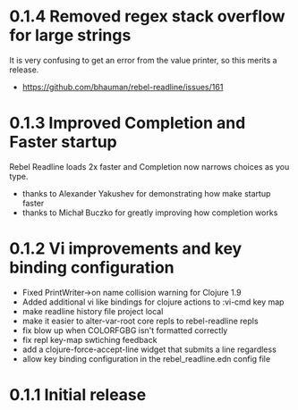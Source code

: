 # 0.1.4 Removed regex stack overflow for large strings

It is very confusing to get an error from the value printer, so this merits a release.

* https://github.com/bhauman/rebel-readline/issues/161

# 0.1.3 Improved Completion and Faster startup

Rebel Readline loads 2x faster and Completion now narrows choices as you type.

* thanks to Alexander Yakushev for demonstrating how make startup faster
* thanks to Michał Buczko for greatly improving how completion works

# 0.1.2 Vi improvements and key binding configuration

* Fixed PrintWriter->on name collision warning for Clojure 1.9
* Added additional vi like bindings for clojure actions to :vi-cmd key map
* make readline history file project local
* make it easier to alter-var-root core repls to rebel-readline repls
* fix blow up when COLORFGBG isn't formatted correctly
* fix repl key-map swtiching feedback
* add a clojure-force-accept-line widget that submits a line regardless
* allow key binding configuration in the rebel_readline.edn config file

# 0.1.1 Initial release
